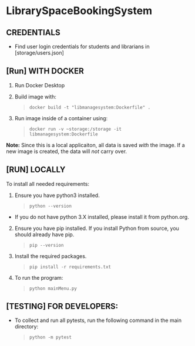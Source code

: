 # LibrarySpaceBookingSystem

## CREDENTIALS

- Find user login credentials for students and librarians in [storage/users.json]

## [Run] WITH DOCKER

1.  Run Docker Desktop

2.  Build image with:

    > `docker build -t "libmanagesystem:Dockerfile" .`

3.  Run image inside of a container using:

    > `docker run -v ~storage:/storage -it libmanagesystem:Dockerfile`

**Note:** Since this is a local applicaiton, all data is saved _with_ the image. If a new image is created, the data will _not_ carry over.

## [RUN] LOCALLY

To install all needed requirements:

1.  Ensure you have python3 installed.

    > `python --version`

- If you do not have python 3.X installed, please install it from python.org.

2.  Ensure you have pip installed. If you install Python from source, you should already have pip.

    > `pip --version`

3.  Install the required packages.

    > `pip install -r requirements.txt`

4.  To run the program:

    > `python mainMenu.py`

## [TESTING] FOR DEVELOPERS:

- To collect and run all pytests, run the following command in the main directory:

  > `python -m pytest`
